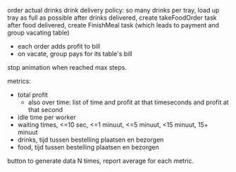 order actual drinks
drink delivery policy: so many drinks per tray, load up tray as full as possible
after drinks delivered, create takeFoodOrder task
after food delivered, create FinishMeal task (which leads to payment and group vacating table)
  - each order adds profit to bill
  - on vacate, group pays for its table's bill

stop animation when reached max steps.

metrics:
- total profit
  - also over time: list of time and profit at that timeseconds and profit at that second
- idle time per worker
- waiting times, <=10 sec, <=1 minuut, <=5 minuut, <15 minuut, 15+ minuut
- drinks, tijd tussen bestelling plaatsen en bezorgen
- food, tijd tussen bestelling plaatsen en bezorgen

button to generate data N times, report average for each metric.